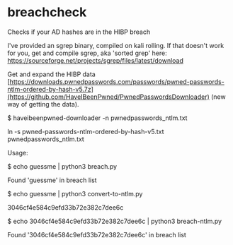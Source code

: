 # breachcheck

Checks if your AD hashes are in the HIBP breach 

I've provided an sgrep binary, compiled on kali rolling. If that doesn't work for you, get and compile sgrep, aka 'sorted grep' here: https://sourceforge.net/projects/sgrep/files/latest/download 

Get and expand the HIBP data [https://downloads.pwnedpasswords.com/passwords/pwned-passwords-ntlm-ordered-by-hash-v5.7z](https://github.com/HaveIBeenPwned/PwnedPasswordsDownloader) (new way of getting the data).

$ haveibeenpwned-downloader -n pwnedpasswords_ntlm.txt

ln -s pwned-passwords-ntlm-ordered-by-hash-v5.txt pwnedpasswords_ntlm.txt 

Usage: 

$ echo guessme | python3 breach.py

Found 'guessme' in breach list

$ echo guessme | python3 convert-to-ntlm.py

3046cf4e584c9efd33b72e382c7dee6c

$ echo 3046cf4e584c9efd33b72e382c7dee6c | python3 breach-ntlm.py

Found '3046cf4e584c9efd33b72e382c7dee6c' in breach list
